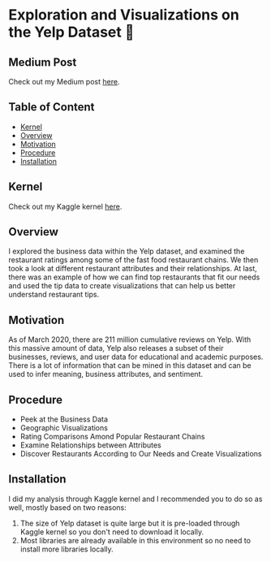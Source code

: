 # Exploration and Visualizations on the Yelp Dataset :hamburger:

## Medium Post
Check out my Medium post [here](https://towardsdatascience.com/discover-your-next-favorite-restaurant-exploration-and-visualization-on-yelps-dataset-157d9799123c?source=friends_link&sk=d76565a7f36abf2da04e0f28c7b5c2b8).

## Table of Content
  * [Kernel](#kernel)
  * [Overview](#overview)
  * [Motivation](#motivation)
  * [Procedure](#procedure)
  * [Installation](#installation)
  
## Kernel
Check out my Kaggle kernel [here](https://www.kaggle.com/dehaozhang/yelp-eda).
  
## Overview
I explored the business data within the Yelp dataset, and examined the restaurant ratings among some of the fast food restaurant chains. We then took a look at different restaurant attributes and their relationships. At last, there was an example of how we can find top restaurants that fit our needs and used the tip data to create visualizations that can help us better understand restaurant tips.

## Motivation
As of March 2020, there are 211 million cumulative reviews on Yelp. With this massive amount of data, Yelp also releases a subset of their businesses, reviews, and user data for educational and academic purposes. There is a lot of information that can be mined in this dataset and can be used to infer meaning, business attributes, and sentiment.

## Procedure
  * Peek at the Business Data
  * Geographic Visualizations
  * Rating Comparisons Amond Popular Restaurant Chains
  * Examine Relationships between Attributes
  * Discover Restaurants According to Our Needs and Create Visualizations
  
## Installation
I did my analysis through Kaggle kernel and I recommended you to do so as well, mostly based on two reasons:
  1. The size of Yelp dataset is quite large but it is pre-loaded through Kaggle kernel so you don't need to download it locally.
  2. Most libraries are already available in this environment so no need to install more libraries locally.
  

